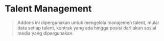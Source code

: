 # Talent Management
> Addons ini dipergunakan untuk mengelola manajemen talent, mulai data setiap talent, kontrak yang ada hingga posisi dari akun sosial media yang dipergunakan.